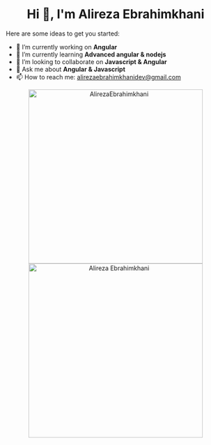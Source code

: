 <h1 align="center">Hi 👋, I'm Alireza Ebrahimkhani</h1>


Here are some ideas to get you started:

- 🔭 I’m currently working on **Angular**
- 🌱 I’m currently learning **Advanced angular & nodejs**
- 👯 I’m looking to collaborate on **Javascript & Angular**
- 💬 Ask me about **Angular & Javascript**
- 📫 How to reach me: alirezaebrahimkhanidev@gmail.com

<p align="center">
  <img width="400em" src="https://github-readme-stats.vercel.app/api?username=AlirezaEbrahimkhani&include_all_commits=true&count_private=true&show_icons=true&theme=radical" alt="AlirezaEbrahimkhani"/>
  <img width="400em" src="https://github-readme-streak-stats.herokuapp.com/?user=AlirezaEbrahimkhani&theme=radical" alt="Alireza Ebrahimkhani" />
</p>
